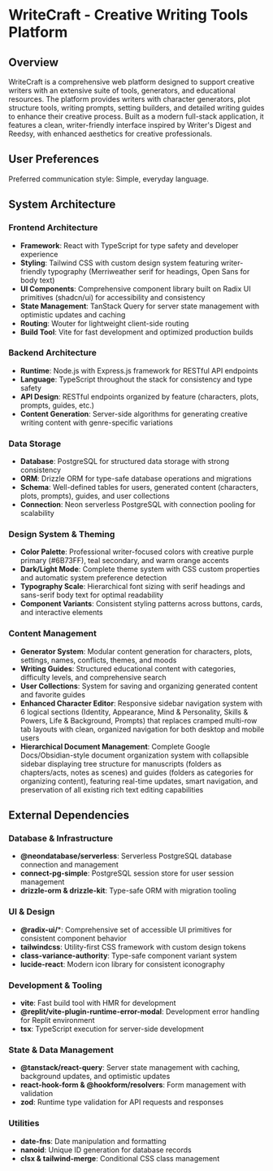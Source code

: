 # WriteCraft - Creative Writing Tools Platform

## Overview

WriteCraft is a comprehensive web platform designed to support creative writers with an extensive suite of tools, generators, and educational resources. The platform provides writers with character generators, plot structure tools, writing prompts, setting builders, and detailed writing guides to enhance their creative process. Built as a modern full-stack application, it features a clean, writer-friendly interface inspired by Writer's Digest and Reedsy, with enhanced aesthetics for creative professionals.

## User Preferences

Preferred communication style: Simple, everyday language.

## System Architecture

### Frontend Architecture
- **Framework**: React with TypeScript for type safety and developer experience
- **Styling**: Tailwind CSS with custom design system featuring writer-friendly typography (Merriweather serif for headings, Open Sans for body text)
- **UI Components**: Comprehensive component library built on Radix UI primitives (shadcn/ui) for accessibility and consistency
- **State Management**: TanStack Query for server state management with optimistic updates and caching
- **Routing**: Wouter for lightweight client-side routing
- **Build Tool**: Vite for fast development and optimized production builds

### Backend Architecture
- **Runtime**: Node.js with Express.js framework for RESTful API endpoints
- **Language**: TypeScript throughout the stack for consistency and type safety
- **API Design**: RESTful endpoints organized by feature (characters, plots, prompts, guides, etc.)
- **Content Generation**: Server-side algorithms for generating creative writing content with genre-specific variations

### Data Storage
- **Database**: PostgreSQL for structured data storage with strong consistency
- **ORM**: Drizzle ORM for type-safe database operations and migrations
- **Schema**: Well-defined tables for users, generated content (characters, plots, prompts), guides, and user collections
- **Connection**: Neon serverless PostgreSQL with connection pooling for scalability

### Design System & Theming
- **Color Palette**: Professional writer-focused colors with creative purple primary (#6B73FF), teal secondary, and warm orange accents
- **Dark/Light Mode**: Complete theme system with CSS custom properties and automatic system preference detection
- **Typography Scale**: Hierarchical font sizing with serif headings and sans-serif body text for optimal readability
- **Component Variants**: Consistent styling patterns across buttons, cards, and interactive elements

### Content Management
- **Generator System**: Modular content generation for characters, plots, settings, names, conflicts, themes, and moods
- **Writing Guides**: Structured educational content with categories, difficulty levels, and comprehensive search
- **User Collections**: System for saving and organizing generated content and favorite guides
- **Enhanced Character Editor**: Responsive sidebar navigation system with 6 logical sections (Identity, Appearance, Mind & Personality, Skills & Powers, Life & Background, Prompts) that replaces cramped multi-row tab layouts with clean, organized navigation for both desktop and mobile users
- **Hierarchical Document Management**: Complete Google Docs/Obsidian-style document organization system with collapsible sidebar displaying tree structure for manuscripts (folders as chapters/acts, notes as scenes) and guides (folders as categories for organizing content), featuring real-time updates, smart navigation, and preservation of all existing rich text editing capabilities

## External Dependencies

### Database & Infrastructure
- **@neondatabase/serverless**: Serverless PostgreSQL database connection and management
- **connect-pg-simple**: PostgreSQL session store for user session management
- **drizzle-orm & drizzle-kit**: Type-safe ORM with migration tooling

### UI & Design
- **@radix-ui/***: Comprehensive set of accessible UI primitives for consistent component behavior
- **tailwindcss**: Utility-first CSS framework with custom design tokens
- **class-variance-authority**: Type-safe component variant system
- **lucide-react**: Modern icon library for consistent iconography

### Development & Tooling
- **vite**: Fast build tool with HMR for development
- **@replit/vite-plugin-runtime-error-modal**: Development error handling for Replit environment
- **tsx**: TypeScript execution for server-side development

### State & Data Management
- **@tanstack/react-query**: Server state management with caching, background updates, and optimistic updates
- **react-hook-form & @hookform/resolvers**: Form management with validation
- **zod**: Runtime type validation for API requests and responses

### Utilities
- **date-fns**: Date manipulation and formatting
- **nanoid**: Unique ID generation for database records
- **clsx & tailwind-merge**: Conditional CSS class management
